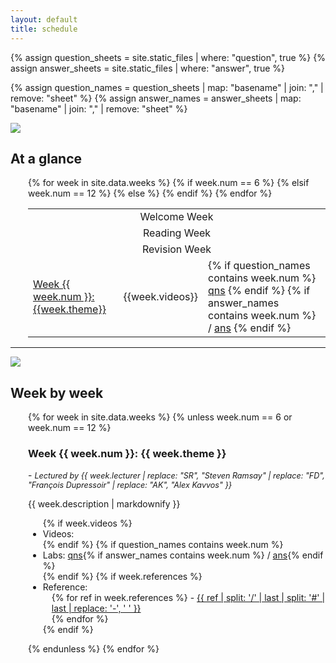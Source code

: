 ```yaml
---
layout: default
title: schedule
---
```


{% assign question_sheets = site.static_files | where: "question", true %}
{% assign answer_sheets = site.static_files | where: "answer", true %}

{% assign question_names = question_sheets | map: "basename" | join: "," | remove: "sheet" %}
{% assign answer_names = answer_sheets | map: "basename" | join: "," | remove: "sheet" %}

<img class="icon" src="/bbcswebdav/xid-15830569_4"/>
<h2>At a glance</h2>

<div style="margin-left: 2em">
<table class="pure-table-striped pure-table">
  <!-- <thead>
    <tr> 
      <th>Week</th><th>By</th><th>Theme</th><th>Videos</th><th>Problems</th>
    </tr>
  </thead> -->
  <tbody>
    <tr>
      <td colspan="3" style="text-align:center">Welcome Week</td>
    </tr>
    {% for week in site.data.weeks %}
    {% if week.num == 6 %}
    <tr>
      <td colspan="3" style="text-align:center">Reading Week</td>
    </tr>
    {% elsif week.num == 12 %}
    <tr>
      <td colspan="3" style="text-align:center">Revision Week</td>
    </tr>
    {% else %}
    <tr> 
      <td><a href="#week{{ week.num }}">Week {{ week.num }}: {{week.theme}}</a></td><td>{{week.videos}}</td>
      <td>
        {% if question_names contains week.num %}
        <a href="questions/sheet{{ week.num }}.pdf">qns</a>
        {% endif %}
        {% if answer_names contains week.num %}
         / <a href="answers/sheet{{ week.num }}.pdf">ans</a>
        {% endif %}
      </td>
    </tr>
    {% endif %}
    {% endfor %}
  </tbody>
</table>
</div>

<hr/>

<img class="icon" src="/bbcswebdav/xid-15830569_4">
<h2>Week by week</h2>

<div style="margin-left: 2em">

{% for week in site.data.weeks %}
{% unless week.num == 6 or week.num == 12 %}

<h3 id="week{{ week.num }}">Week {{ week.num }}: {{ week.theme }}</h3>
<p> - <i style="font-size:90%">Lectured by {{ week.lecturer | replace: "SR", "Steven Ramsay" | replace: "FD", "François Dupressoir" | replace: "AK", "Alex Kavvos" }}</i></p>
{{ week.description | markdownify }}
  <ul>
    {% if week.videos %}
    <li>Videos:</li>
    {% endif %}
    {% if question_names contains week.num %}
    <li>
      Labs: <a href="questions/sheet{{ week.num }}.pdf">qns</a>{% if answer_names contains week.num %} / <a href="answers/sheet{{ week.num }}.pdf">ans</a>{% endif %}
    </li>
    {% endif %}
    {% if week.references %}
    <li>Reference:<br/>
        <div style="margin-left:1em">
        {% for ref in week.references %}
          - <a href="{{ ref }}" target="_blank">{{ ref | split: '/' | last | split: '#' | last | replace: '-', ' ' }}</a><br/>
        {% endfor %}
        </div>
    </li>
    {% endif %}
  </ul>

{% endunless %}
{% endfor %}
</div>